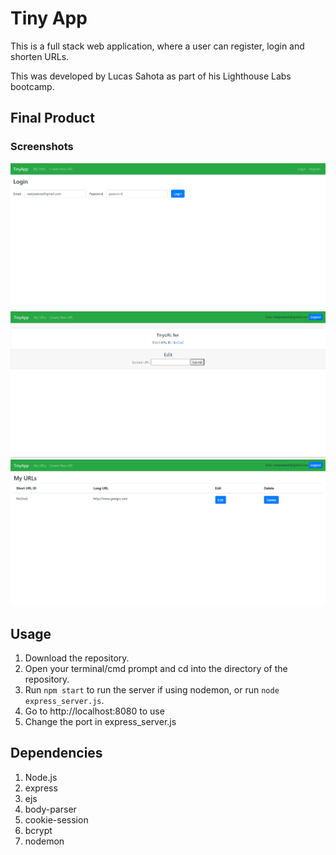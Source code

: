 # Tiny App

This is a full stack web application, where a user can register, login and shorten URLs.

This was developed by Lucas Sahota as part of his Lighthouse Labs bootcamp.

## Final Product

### Screenshots

!['Screenshot of login page'](https://github.com/lucasw4/tinyapp/blob/main/docs/Screenshot_1.png?raw=true)
!['Screenshot of new url page'](https://github.com/lucasw4/tinyapp/blob/main/docs/Screenshot_2.png?raw=true)
!['Screenshot of urls page'](https://github.com/lucasw4/tinyapp/blob/main/docs/Screenshot_3.png?raw=true)

## Usage

1. Download the repository.
2. Open your terminal/cmd prompt and cd into the directory of the repository.
3. Run `npm start` to run the server if using nodemon, or run `node express_server.js`.
4. Go to http://localhost:8080 to use
5. Change the port in express_server.js

## Dependencies

1. Node.js
2. express
3. ejs
4. body-parser
5. cookie-session
6. bcrypt
7. nodemon
